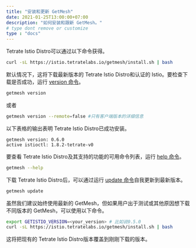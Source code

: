 ```yaml
---
title: "安装和更新 GetMesh"
date: 2021-01-25T13:00:00+07:00
description: "如何安装和跟新 GetMesh。"
# type dont remove or customize
type : "docs"
---
```


Tetrate Istio Distro可以通过以下命令获得。

```sh
curl -sL https://istio.tetratelabs.io/getmesh/install.sh | bash
```

默认情况下，这将下载最新版本的 Tetrate Istio Distro和认证的 Istio。要检查下载是否成功，运行  [version 命令](/getmesh-cli/reference/getmesh_version)。

```sh
getmesh version
```

或者

```sh
getmesh version --remote=false #只有客户端版本的详细信息
```

以下表格的输出表明 Tetrate Istio Distro已成功安装。

```text
getmesh version: 0.6.0
active istioctl: 1.8.2-tetrate-v0
```

要查看 Tetrate Istio Distro及其支持的功能的可用命令列表，运行 [help 命令](/getmesh-cli/reference/getmesh_help)。

```sh
getmesh --help
```

下载 Tetrate Istio Distro后，可以通过运行 [update 命令](/getmesh-cli/reference/getmesh_update)自我更新到最新版本。

```sh
getmesh update
```

虽然我们建议始终使用最新的 GetMesh，但如果用户出于测试或其他原因想下载不同版本的 GetMesh，可以使用以下命令。


```sh
export GETISTIO_VERSION=<your_version> # 比如说0.5.0
curl -sL https://istio.tetratelabs.io/getmesh/install.sh | bash
```

这将把现有的 Tetrate Istio Distro版本覆盖到刚刚下载的版本。

